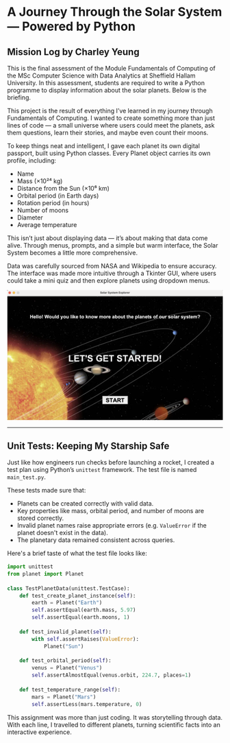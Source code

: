 #  A Journey Through the Solar System — Powered by Python

##  Mission Log by Charley Yeung

This is the final assessment of the Module Fundamentals of Computing of the MSc Computer Science with Data Analytics at Sheffield Hallam University. In this assessment, students are required to write a Python programme to display information about the solar planets. Below is the briefing.

This project is the result of everything I’ve learned in my journey through Fundamentals of Computing. I wanted to create something more than just lines of code — a small universe where users could meet the planets, ask them questions, learn their stories, and maybe even count their moons.

To keep things neat and intelligent, I gave each planet its own digital passport, built using Python classes. Every Planet object carries its own profile, including:

- Name
- Mass (×10²⁴ kg)
- Distance from the Sun (×10⁶ km)
- Orbital period (in Earth days)
- Rotation period (in hours)
- Number of moons 
- Diameter
- Average temperature

This isn’t just about displaying data — it’s about making that data come alive. Through menus, prompts, and a simple but warm interface, the Solar System becomes a little more comprehensive.

Data was carefully sourced from NASA and Wikipedia to ensure accuracy. The interface was made more intuitive through a Tkinter GUI, where users could take a mini quiz and then explore planets using dropdown menus.

![Home screen of the Solar System Explorer](https://github.com/CharleyYeung/SolarPlanets/blob/main/home.png)

---

##  Unit Tests: Keeping My Starship Safe

Just like how engineers run checks before launching a rocket, I created a test plan using Python’s `unittest` framework. The test file is named `main_test.py`.

These tests made sure that:

- Planets can be created correctly with valid data.
- Key properties like mass, orbital period, and number of moons are stored correctly.
- Invalid planet names raise appropriate errors (e.g. `ValueError` if the planet doesn't exist in the data).
- The planetary data remained consistent across queries.

Here's a brief taste of what the test file looks like:

```python
import unittest
from planet import Planet

class TestPlanetData(unittest.TestCase):
    def test_create_planet_instance(self):
        earth = Planet("Earth")
        self.assertEqual(earth.mass, 5.97)
        self.assertEqual(earth.moons, 1)

    def test_invalid_planet(self):
        with self.assertRaises(ValueError):
            Planet("Sun")  

    def test_orbital_period(self):
        venus = Planet("Venus")
        self.assertAlmostEqual(venus.orbit, 224.7, places=1)

    def test_temperature_range(self):
        mars = Planet("Mars")
        self.assertLess(mars.temperature, 0)
```

This assignment was more than just coding. It was storytelling through data. With each line, I travelled to different planets, turning scientific facts into an interactive experience. 
